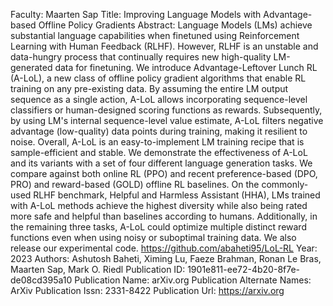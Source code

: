 Faculty: Maarten Sap
Title: Improving Language Models with Advantage-based Offline Policy Gradients
Abstract: Language Models (LMs) achieve substantial language capabilities when finetuned using Reinforcement Learning with Human Feedback (RLHF). However, RLHF is an unstable and data-hungry process that continually requires new high-quality LM-generated data for finetuning. We introduce Advantage-Leftover Lunch RL (A-LoL), a new class of offline policy gradient algorithms that enable RL training on any pre-existing data. By assuming the entire LM output sequence as a single action, A-LoL allows incorporating sequence-level classifiers or human-designed scoring functions as rewards. Subsequently, by using LM's internal sequence-level value estimate, A-LoL filters negative advantage (low-quality) data points during training, making it resilient to noise. Overall, A-LoL is an easy-to-implement LM training recipe that is sample-efficient and stable. We demonstrate the effectiveness of A-LoL and its variants with a set of four different language generation tasks. We compare against both online RL (PPO) and recent preference-based (DPO, PRO) and reward-based (GOLD) offline RL baselines. On the commonly-used RLHF benchmark, Helpful and Harmless Assistant (HHA), LMs trained with A-LoL methods achieve the highest diversity while also being rated more safe and helpful than baselines according to humans. Additionally, in the remaining three tasks, A-LoL could optimize multiple distinct reward functions even when using noisy or suboptimal training data. We also release our experimental code. https://github.com/abaheti95/LoL-RL
Year: 2023
Authors: Ashutosh Baheti, Ximing Lu, Faeze Brahman, Ronan Le Bras, Maarten Sap, Mark O. Riedl
Publication ID: 1901e811-ee72-4b20-8f7e-de08cd395a10
Publication Name: arXiv.org
Publication Alternate Names: ArXiv
Publication Issn: 2331-8422
Publication Url: https://arxiv.org
